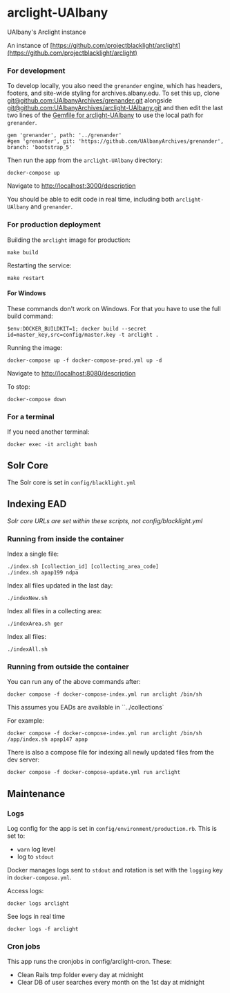 # arclight-UAlbany
UAlbany's Arclight instance

An instance of [https://github.com/projectblacklight/arclight](https://github.com/projectblacklight/arclight)

### For development

To develop locally, you also need the `grenander` engine, which has headers, footers, and site-wide styling for archives.albany.edu. To set this up, clone [git@github.com:UAlbanyArchives/grenander.git](https://github.com/UAlbanyArchives/grenander) alongside [git@github.com:UAlbanyArchives/arclight-UAlbany.git](https://github.com/UAlbanyArchives/arclight-UAlbany) and then edit the last two lines of the [Gemfile for arclight-UAlbany](https://github.com/UAlbanyArchives/arclight-UAlbany/blob/update_1.4/Gemfile#L79-L80) to use the local path for `grenander`.

```
gem 'grenander', path: '../grenander'
#gem 'grenander', git: 'https://github.com/UAlbanyArchives/grenander', branch: 'bootstrap_5'
```

Then run the app from the `arclight-UAlbany` directory:
```
docker-compose up
```

Navigate to [http://localhost:3000/description](http://localhost:3000/description)

You should be able to edit code in real time, including both `arclight-UAlbany` and `grenander`.

### For production deployment

Building the `arclight` image for production:
```
make build
```

Restarting the service:
```
make restart
```

#### For Windows

These commands don't work on Windows. For that you have to use the full build command:
```
$env:DOCKER_BUILDKIT=1; docker build --secret id=master_key,src=config/master.key -t arclight .
```

Running the image:
```
docker-compose up -f docker-compose-prod.yml up -d
```
Navigate to [http://localhost:8080/description](http://localhost:8080/description)


To stop:
```
docker-compose down
```

### For a terminal

If you need another terminal:
```
docker exec -it arclight bash
```

## Solr Core

The Solr core is set in `config/blacklight.yml`

## Indexing EAD

_Solr core URLs are set within these scripts, not config/blacklight.yml_

### Running from inside the container

Index a single file:
```
./index.sh [collection_id] [collecting_area_code]
./index.sh apap199 ndpa
```

Index all files updated in the last day:
```
./indexNew.sh
```

Index all files in a collecting area:
```
./indexArea.sh ger
```

Index all files:
```
./indexAll.sh
```

### Running from outside the container

You can run any of the above commands after:
```
docker compose -f docker-compose-index.yml run arclight /bin/sh
```

This assumes you EADs are available in ``../collections`

For example:
```
docker compose -f docker-compose-index.yml run arclight /bin/sh /app/index.sh apap147 apap
```

There is also a compose file for indexing all newly updated files from the dev server:
```
docker compose -f docker-compose-update.yml run arclight
```

## Maintenance

### Logs

Log config for the app is set in `config/environment/production.rb`. This is set to:
* `warn` log level
* log to `stdout`

Docker manages logs sent to `stdout` and rotation is set with the `logging` key in `docker-compose.yml`.

Access logs:
```
docker logs arclight
```

See logs in real time
```
docker logs -f arclight
```

### Cron jobs

This app runs the cronjobs in config/arclight-cron. These:
* Clean Rails tmp folder every day at midnight
* Clear DB of user searches every month on the 1st day at midnight
